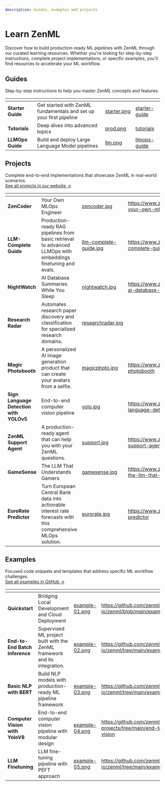 ```yaml
---
description: Guides, examples and projects
---
```


# Learn ZenML

Discover how to build production-ready ML pipelines with ZenML through our curated learning resources. Whether you're looking for step-by-step instructions, complete project implementations, or specific examples, you'll find resources to accelerate your ML workflow.

## Guides

Step-by-step instructions to help you master ZenML concepts and features.

<table data-view="cards"><thead><tr><th></th><th></th><th data-hidden data-card-cover data-type="files"></th><th data-hidden data-card-target data-type="content-ref"></th></tr></thead><tbody><tr><td><strong>Starter Guide</strong></td><td>Get started with ZenML fundamentals and set up your first pipeline</td><td><a href=".gitbook/assets/starter.png">starter.png</a></td><td><a href="starter-guide/">starter-guide</a></td></tr><tr><td><strong>Tutorials</strong></td><td>Deep dives into advanced topics</td><td><a href=".gitbook/assets/prod.png">prod.png</a></td><td><a href="tutorial/organizing-pipelines-and-models.md">tutorials</a></td></tr><tr><td><strong>LLMOps Guide</strong></td><td>Build and deploy Large Language Model pipelines</td><td><a href=".gitbook/assets/llm.png">llm.png</a></td><td><a href="llmops-guide/">llmops-guide</a></td></tr></tbody></table>

## Projects

Complete end-to-end implementations that showcase ZenML in real-world scenarios.\
[See all projects in our website →](https://www.zenml.io/projects)

<table data-view="cards"><thead><tr><th></th><th></th><th data-hidden data-card-cover data-type="files"></th><th data-hidden data-card-target data-type="content-ref"></th></tr></thead><tbody><tr><td><strong>ZenCoder</strong></td><td>Your Own MLOps Engineer</td><td><a href=".gitbook/assets/zencoder.jpg">zencoder.jpg</a></td><td><a href="https://www.zenml.io/projects/zencoder-your-own-mlops-engineer">https://www.zenml.io/projects/zencoder-your-own-mlops-engineer</a></td></tr><tr><td><strong>LLM-Complete Guide</strong></td><td>Production-ready RAG pipelines from basic retrieval to advanced LLMOps with embeddings finetuning and evals.</td><td><a href=".gitbook/assets/llm-complete-guide.jpg">llm-complete-guide.jpg</a></td><td><a href="https://github.com/zenml-io/zenml-projects/blob/main/llm-complete-guide/README.md">https://www.zenml.io/projects/llm-complete-guide</a></td></tr><tr><td><strong>NightWatch</strong></td><td>AI Database Summaries While You Sleep</td><td><a href=".gitbook/assets/nightwatch.jpg">nightwatch.jpg</a></td><td><a href="https://www.zenml.io/projects/nightwatch-ai-database-summaries-while-you-sleep">https://www.zenml.io/projects/nightwatch-ai-database-summaries-while-you-sleep</a></td></tr><tr><td><strong>Research Radar</strong></td><td>Automates research paper discovery and classification for specialized research domains.</td><td><a href=".gitbook/assets/researchradar.jpg">researchradar.jpg</a></td><td></td></tr><tr><td><strong>Magic Photobooth</strong></td><td>A personalized AI image generation product that can create your avatars from a selfie.</td><td><a href=".gitbook/assets/magicphoto.jpg">magicphoto.jpg</a></td><td><a href="https://www.zenml.io/projects/magic-photobooth">https://www.zenml.io/projects/magic-photobooth</a></td></tr><tr><td><strong>Sign Language Detection with YOLOv5</strong></td><td>End-to-end computer vision pipeline</td><td><a href=".gitbook/assets/yolo.jpg">yolo.jpg</a></td><td><a href="https://www.zenml.io/projects/sign-language-detection-with-yolov5">https://www.zenml.io/projects/sign-language-detection-with-yolov5</a></td></tr><tr><td><strong>ZenML Support Agent</strong></td><td>A production-ready agent that can help you with your ZenML questions.</td><td><a href=".gitbook/assets/support.jpg">support.jpg</a></td><td><a href="https://www.zenml.io/projects/zenml-support-agent">https://www.zenml.io/projects/zenml-support-agent</a></td></tr><tr><td><strong>GameSense</strong></td><td>The LLM That Understands Gamers</td><td><a href=".gitbook/assets/gamesense.jpg">gamesense.jpg</a></td><td><a href="https://www.zenml.io/projects/gamesense-the-llm-that-understands-gamers">https://www.zenml.io/projects/gamesense-the-llm-that-understands-gamers</a></td></tr><tr><td><strong>EuroRate Predictor</strong></td><td>Turn European Central Bank data into actionable interest rate forecasts with this comprehensive MLOps solution.</td><td><a href=".gitbook/assets/eurorate.jpg">eurorate.jpg</a></td><td><a href="https://www.zenml.io/projects/eurorate-predictor">https://www.zenml.io/projects/eurorate-predictor</a></td></tr></tbody></table>

## Examples

Focused code snippets and templates that address specific ML workflow challenges.\
[See all examples in GitHub →](https://github.com/zenml-io/zenml-projects)

<table data-view="cards"><thead><tr><th></th><th></th><th data-hidden data-card-cover data-type="files"></th><th data-hidden data-card-target data-type="content-ref"></th></tr></thead><tbody><tr><td><strong>Quickstart</strong></td><td>Bridging Local Development and Cloud Deployment</td><td><a href=".gitbook/assets/example-01.png">example-01.png</a></td><td><a href="https://github.com/zenml-io/zenml/blob/main/examples/quickstart">https://github.com/zenml-io/zenml/blob/main/examples/quickstart</a></td></tr><tr><td><strong>End-to-End Batch Inference</strong></td><td>Supervised ML project built with the ZenML framework and its integration.</td><td><a href=".gitbook/assets/example-02.png">example-02.png</a></td><td><a href="https://github.com/zenml-io/zenml/tree/main/examples/e2e">https://github.com/zenml-io/zenml/tree/main/examples/e2e</a></td></tr><tr><td><strong>Basic NLP with BERT</strong></td><td>Build NLP models with production-ready ML pipeline framework</td><td><a href=".gitbook/assets/example-03.png">example-03.png</a></td><td><a href="https://github.com/zenml-io/zenml/tree/main/examples/e2e_nlp">https://github.com/zenml-io/zenml/tree/main/examples/e2e_nlp</a></td></tr><tr><td><strong>Computer Vision with YoloV8</strong></td><td>End-to-end computer vision pipeline with modular design</td><td><a href=".gitbook/assets/example-04.png">example-04.png</a></td><td><a href="https://github.com/zenml-io/zenml-projects/tree/main/end-to-end-computer-vision">https://github.com/zenml-io/zenml-projects/tree/main/end-to-end-computer-vision</a></td></tr><tr><td><strong>LLM Finetuning</strong></td><td>LLM fine-tuning pipeline with PEFT approach</td><td><a href=".gitbook/assets/example-05.png">example-05.png</a></td><td><a href="https://github.com/zenml-io/zenml/tree/main/examples/llm_finetuning">https://github.com/zenml-io/zenml/tree/main/examples/llm_finetuning</a></td></tr></tbody></table>
